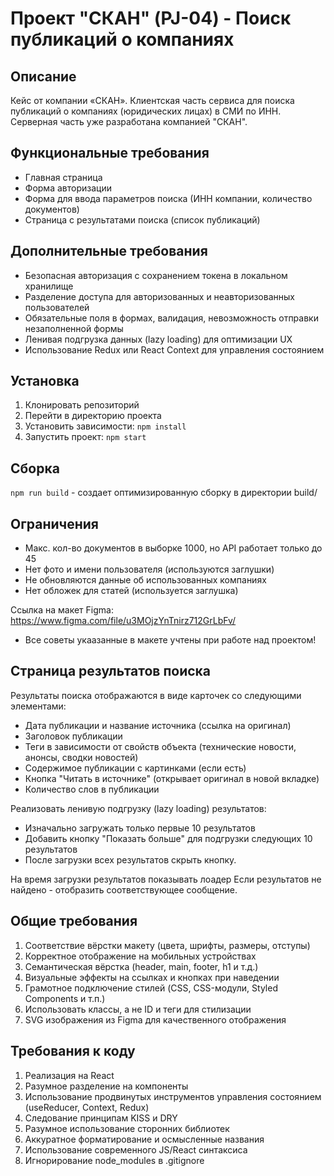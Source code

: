 
# Проект "СКАН" (PJ-04) - Поиск публикаций о компаниях

## Описание
Кейс от компании «СКАН». Клиентская часть сервиса для поиска публикаций о компаниях (юридических лицах) в СМИ по ИНН. Серверная часть уже разработана компанией "СКАН".

## Функциональные требования
- Главная страница
- Форма авторизации
- Форма для ввода параметров поиска (ИНН компании, количество документов)
- Страница с результатами поиска (список публикаций)

## Дополнительные требования
- Безопасная авторизация с сохранением токена в локальном хранилище
- Разделение доступа для авторизованных и неавторизованных пользователей
- Обязательные поля в формах, валидация, невозможность отправки незаполненной формы
- Ленивая подгрузка данных (lazy loading) для оптимизации UX
- Использование Redux или React Context для управления состоянием

## Установка
1. Клонировать репозиторий
2. Перейти в директорию проекта
3. Установить зависимости: `npm install`
4. Запустить проект: `npm start`

## Сборка
`npm run build` - создает оптимизированную сборку в директории build/

## Ограничения
- Макс. кол-во документов в выборке 1000, но API работает только до 45
- Нет фото и имени пользователя (используются заглушки)
- Не обновляются данные об использованных компаниях
- Нет обложек для статей (используется заглушка)

Ссылка на макет Figma: https://www.figma.com/file/u3MOjzYnTnirz712GrLbFv/
- Все советы укаазанные в макете учтены при работе над проектом!

## Страница результатов поиска
Результаты поиска отображаются в виде карточек со следующими элементами:
- Дата публикации и название источника (ссылка на оригинал)
- Заголовок публикации
- Теги в зависимости от свойств объекта (технические новости, анонсы, сводки новостей)
- Содержимое публикации с картинками (если есть)
- Кнопка "Читать в источнике" (открывает оригинал в новой вкладке)
- Количество слов в публикации

Реализовать ленивую подгрузку (lazy loading) результатов:
- Изначально загружать только первые 10 результатов
- Добавить кнопку "Показать больше" для подгрузки следующих 10 результатов
- После загрузки всех результатов скрыть кнопку.

На время загрузки результатов показывать лоадер
Если результатов не найдено - отобразить соответствующее сообщение.

## Общие требования
1. Соответствие вёрстки макету (цвета, шрифты, размеры, отступы)
2. Корректное отображение на мобильных устройствах 
3. Семантическая вёрстка (header, main, footer, h1 и т.д.)
4. Визуальные эффекты на ссылках и кнопках при наведении 
5. Грамотное подключение стилей (CSS, CSS-модули, Styled Components и т.п.)
6. Использовать классы, а не ID и теги для стилизации 
7. SVG изображения из Figma для качественного отображения

## Требования к коду
1. Реализация на React 
2. Разумное разделение на компоненты 
3. Использование продвинутых инструментов управления состоянием (useReducer, Context, Redux)
4. Следование принципам KISS и DRY 
5. Разумное использование сторонних библиотек 
6. Аккуратное форматирование и осмысленные названия 
7. Использование современного JS/React синтаксиса 
8. Игнорирование node_modules в .gitignore
